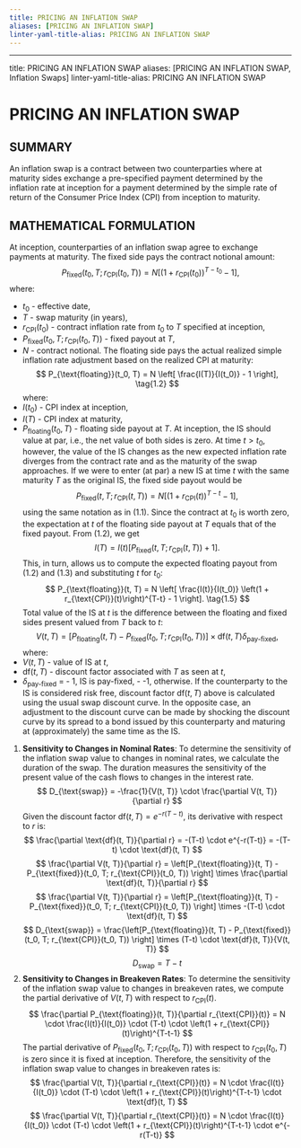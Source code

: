 ```yaml
---
title: PRICING AN INFLATION SWAP
aliases: [PRICING AN INFLATION SWAP]
linter-yaml-title-alias: PRICING AN INFLATION SWAP
---
```

---
title: PRICING AN INFLATION SWAP
aliases: [PRICING AN INFLATION SWAP,  Inflation Swaps]
linter-yaml-title-alias: PRICING AN INFLATION SWAP
# PRICING AN INFLATION SWAP
## SUMMARY
An inflation swap is a contract between two counterparties where at maturity sides exchange a pre-specified payment determined by the inflation rate at inception for a payment determined by the simple rate of return of the Consumer Price Index (CPI) from inception to maturity.
## MATHEMATICAL FORMULATION
At inception,  counterparties of an inflation swap agree to exchange payments at maturity. The fixed side pays the contract notional amount:
$$
P_{\text{fixed}}(t_0,  T; r_{\text{CPI}}(t_0,  T)) = N \left[ \left(1 + r_{\text{CPI}}(t_0)\right)^{T-t_0} - 1 \right],  \tag{1.1}
$$
where:
- $t_0$ - effective date,
- $T$ - swap maturity (in years),
- $r_{\text{CPI}}(t_0)$ - contract inflation rate from $t_0$ to $T$ specified at inception,
- $P_{\text{fixed}}(t_0,  T; r_{\text{CPI}}(t_0,  T))$ - fixed payout at $T$,
- $N$ - contract notional.
The floating side pays the actual realized simple inflation rate adjustment based on the realized CPI at maturity:
$$
P_{\text{floating}}(t_0,  T) = N \left[ \frac{I(T)}{I(t_0)} - 1 \right],  \tag{1.2}
$$
where:
- $I(t_0)$ - CPI index at inception,
- $I(T)$ - CPI index at maturity,
- $P_{\text{floating}}(t_0,  T)$ - floating side payout at $T$.
At inception,  the IS should value at par,  i.e.,  the net value of both sides is zero. At time $t > t_0$,  however,  the value of the IS changes as the new expected inflation rate diverges from the contract rate and as the maturity of the swap approaches. If we were to enter (at par) a new IS at time $t$ with the same maturity $T$ as the original IS,  the fixed side payout would be
$$
P_{\text{fixed}}(t,  T; r_{\text{CPI}}(t,  T)) = N \left[ \left(1 + r_{\text{CPI}}(t)\right)^{T-t} - 1 \right],  \tag{1.3}
$$
using the same notation as in (1.1). Since the contract at $t_0$ is worth zero,  the expectation at $t$ of the floating side payout at $T$ equals that of the fixed payout. From (1.2),  we get
$$
I(T) = I(t) \left[ P_{\text{fixed}}(t,  T; r_{\text{CPI}}(t,  T)) + 1 \right]. \tag{1.4}
$$
This,  in turn,  allows us to compute the expected floating payout from (1.2) and (1.3) and substituting $t$ for $t_0$:
$$
P_{\text{floating}}(t,  T) = N \left[ \frac{I(t)}{I(t_0)} \left(1 + r_{\text{CPI}}(t)\right)^{T-t} - 1 \right]. \tag{1.5}
$$
Total value of the IS at $t$ is the difference between the floating and fixed sides present valued from $T$ back to $t$:
$$
V(t,  T) = \left[ P_{\text{floating}}(t,  T) - P_{\text{fixed}}(t_0,  T; r_{\text{CPI}}(t_0,  T)) \right] \times \text{df}(t,  T)\delta_{\text{pay-fixed}}, 
\tag{1.6}
$$
where:
- $V(t,  T)$ - value of IS at $t$,
- $\text{df}(t,  T)$ - discount factor associated with $T$ as seen at $t$,
- $\delta_{\text{pay-fixed}}$ =
		- 1,  IS is pay-fixed,
		- -1,  otherwise.
If the counterparty to the IS is considered risk free,  discount factor $\text{df}(t,  T)$ above is calculated using the usual swap discount curve. In the opposite case,  an adjustment to the discount curve can be made by shocking the discount curve by its spread to a bond issued by this counterparty and maturing at (approximately) the same time as the IS.
1. **Sensitivity to Changes in Nominal Rates**:
   To determine the sensitivity of the inflation swap value to changes in nominal rates,  we calculate the duration of the swap. The duration measures the sensitivity of the present value of the cash flows to changes in the interest rate.
   $$
   D_{\text{swap}} = -\frac{1}{V(t,  T)} \cdot \frac{\partial V(t,  T)}{\partial r}
  $$
   Given the discount factor $\text{df}(t,  T) = e^{-r(T-t)}$,  its derivative with respect to $r$ is:
   $$
   \frac{\partial \text{df}(t,  T)}{\partial r} = -(T-t) \cdot e^{-r(T-t)} = -(T-t) \cdot \text{df}(t,  T)
  $$
   $$
   \frac{\partial V(t,  T)}{\partial r} = \left[P_{\text{floating}}(t,  T) - P_{\text{fixed}}(t_0,  T; r_{\text{CPI}}(t_0,  T)) \right] \times \frac{\partial \text{df}(t,  T)}{\partial r}
  $$
   $$
   \frac{\partial V(t,  T)}{\partial r} = \left[P_{\text{floating}}(t,  T) - P_{\text{fixed}}(t_0,  T; r_{\text{CPI}}(t_0,  T)) \right] \times -(T-t) \cdot \text{df}(t,  T)
  $$
   $$
   D_{\text{swap}} = \frac{\left[P_{\text{floating}}(t,  T) - P_{\text{fixed}}(t_0,  T; r_{\text{CPI}}(t_0,  T)) \right] \times (T-t) \cdot \text{df}(t,  T)}{V(t,  T)}
  $$
   $$
   D_{\text{swap}} = T - t
  $$
2. **Sensitivity to Changes in Breakeven Rates**:
   To determine the sensitivity of the inflation swap value to changes in breakeven rates,  we compute the partial derivative of $V(t,  T)$ with respect to $r_{\text{CPI}}(t)$.
   $$
   \frac{\partial P_{\text{floating}}(t,  T)}{\partial r_{\text{CPI}}(t)} = N \cdot \frac{I(t)}{I(t_0)} \cdot (T-t) \cdot \left(1 + r_{\text{CPI}}(t)\right)^{T-t-1}
  $$
   The partial derivative of $P_{\text{fixed}}(t_0,  T; r_{\text{CPI}}(t_0,  T))$ with respect to $r_{\text{CPI}}(t_0,  T)$ is zero since it is fixed at inception.
   Therefore,  the sensitivity of the inflation swap value to changes in breakeven rates is:
   $$
   \frac{\partial V(t,  T)}{\partial r_{\text{CPI}}(t)} = N \cdot \frac{I(t)}{I(t_0)} \cdot (T-t) \cdot \left(1 + r_{\text{CPI}}(t)\right)^{T-t-1} \cdot \text{df}(t,  T)
  $$
   $$
   \frac{\partial V(t,  T)}{\partial r_{\text{CPI}}(t)} = N \cdot \frac{I(t)}{I(t_0)} \cdot (T-t) \cdot \left(1 + r_{\text{CPI}}(t)\right)^{T-t-1} \cdot e^{-r(T-t)}
  $$
  $$
$$
